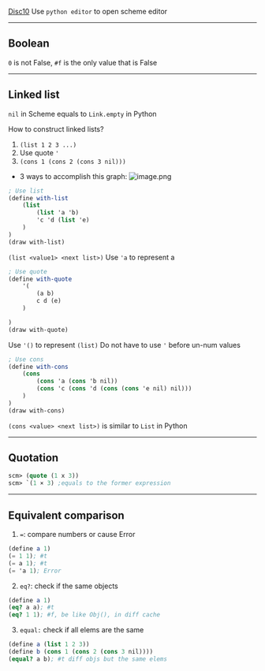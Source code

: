 [Disc10](https://cs61a.vercel.app/disc/disc10/index.html)
Use `python editor` to open scheme editor

---
## Boolean
`0` is not False, `#f` is the only value that is False

---
## Linked list
`nil` in Scheme equals to `Link.empty` in Python

How to construct linked lists?
1. `(list 1 2 3 ...)`
2.  Use quote `'`
3. `(cons 1 (cons 2 (cons 3 nil)))`
- 3 ways to accomplish this graph:
	![image.png](https://cdn.jsdelivr.net/gh/Pokemongle/img_bed_0@main/img/202410260951429.png)
```Scheme
; Use list
(define with-list
    (list
        (list 'a 'b)
        'c 'd (list 'e)
    )
)
(draw with-list)
```
`(list <value1> <next list>)`
Use `'a` to represent a

```Scheme
; Use quote
(define with-quote
    '(
        (a b)
        c d (e)
    )

)
(draw with-quote)
```
Use `'()` to represent `(list)`
Do not have to use `'` before un-num values

```Scheme
; Use cons
(define with-cons
    (cons
        (cons 'a (cons 'b nil))
        (cons 'c (cons 'd (cons (cons 'e nil) nil)))
    )
)
(draw with-cons)
```
`(cons <value> <next list>)` is similar to `List` in Python

---
## Quotation
 ```Scheme
scm> (quote (1 x 3))
scm> `(1 × 3) ;equals to the former expression
``` 
---
## Equivalent comparison
1.  `=`: compare numbers or cause Error
```Scheme
(define a 1)
(= 1 1); #t
(= a 1); #t
(= 'a 1); Error
```
2. `eq?`: check if the same objects
```Scheme
(define a 1)
(eq? a a); #t
(eq? 1 1); #f, be like Obj(), in diff cache
```
3. `equal:` check if all elems are the same
```Scheme
(define a (list 1 2 3))
(define b (cons 1 (cons 2 (cons 3 nil))))
(equal? a b); #t diff objs but the same elems
```
